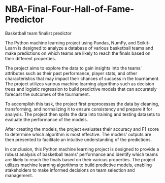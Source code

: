 # NBA-Final-Four-Hall-of-Fame-Predictor
Basketball team finalist predictor 

The Python machine learning project using Pandas, NumPy, and Scikit-Learn is designed to analyze a database of various basketball teams and make predictions on which teams are likely to reach the finals based on their different properties.

The project aims to explore the data to gain insights into the teams' attributes such as their past performance, player stats, and other characteristics that may impact their chances of success in the tournament. The project utilizes various machine learning algorithms such as decision trees and logistic regression to build predictive models that can accurately forecast the outcomes of the tournament.

To accomplish this task, the project first preprocesses the data by cleaning, transforming, and normalizing it to ensure consistency and prepare it for analysis. The project then splits the data into training and testing datasets to evaluate the performance of the models.

After creating the models, the project evaluates their accuracy and F1 score to determine which algorithm is most effective. The models' outputs are then presented to facilitate an intuitive understanding of the predictions.

In conclusion, this Python machine learning project is designed to provide a robust analysis of basketball teams' performance and identify which teams are likely to reach the finals based on their various properties. The project utilizes machine learning algorithms to build predictive models, enabling stakeholders to make informed decisions on team selection and management.

